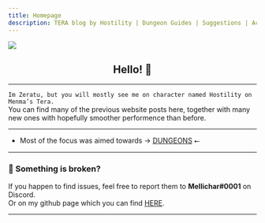 ```yaml
---
title: Homepage
description: TERA blog by Hostility | Dungeon Guides | Suggestions | Activities | Battlegrounds | Theorycrafting | Menma's TERA ...
---
```

![](https://i.imgur.com/y1Ii9IP.png)
<center> <h2> Hello! 👋 </h2> </center>

<hr/>

`Im Zeratu, but you will mostly see me on character named Hostility on Menma’s Tera.` <br>
You can find many of the previous website posts here, together with many new ones with hopefully smoother performence than before. <br>
<hr/>

- Most of the focus was aimed towards → [DUNGEONS](dungeons/) ⭠ 
<hr/>

### 💬 Something is broken?
If you happen to find issues, feel free to report them to **Mellichar#0001** on Discord. <br>
Or on my github page which you can find [HERE](https://github.com/Zera-dev/tenacity-tera.github.io).

<hr/>

 
     